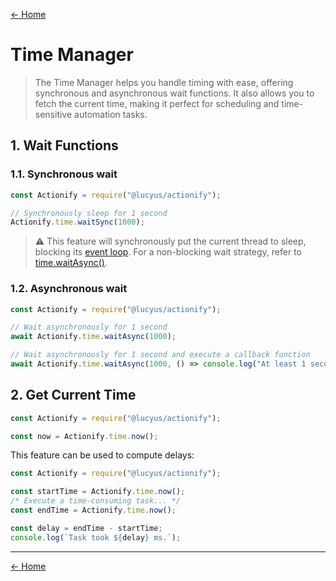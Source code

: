 [← Home](../README.md#features)

# Time Manager

> The Time Manager helps you handle timing with ease, offering synchronous and asynchronous wait functions. It also allows you to fetch the current time, making it perfect for scheduling and time-sensitive automation tasks.

## 1. Wait Functions

### 1.1. Synchronous wait

```js
const Actionify = require("@lucyus/actionify");

// Synchronously sleep for 1 second
Actionify.time.waitSync(1000);
```

> ⚠️ This feature will synchronously put the current thread to sleep, blocking its [event loop](https://nodejs.org/en/learn/asynchronous-work/event-loop-timers-and-nexttick). For a non-blocking wait strategy, refer to [time.waitAsync()](#12-asynchronous-wait).

### 1.2. Asynchronous wait

```js
const Actionify = require("@lucyus/actionify");

// Wait asynchronously for 1 second
await Actionify.time.waitAsync(1000);

// Wait asynchronously for 1 second and execute a callback function
await Actionify.time.waitAsync(1000, () => console.log("At least 1 second has passed."));
```

## 2. Get Current Time

```js
const Actionify = require("@lucyus/actionify");

const now = Actionify.time.now();
```

This feature can be used to compute delays:
```js
const Actionify = require("@lucyus/actionify");

const startTime = Actionify.time.now();
/* Execute a time-consuming task... */
const endTime = Actionify.time.now();

const delay = endTime - startTime;
console.log(`Task took ${delay} ms.`);
```

---

[← Home](../README.md#features)
